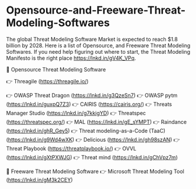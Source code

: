 # Opensource-and-Freeware-Threat-Modeling-Softwares
The global Threat Modeling Software Market is expected to reach $1.8 billion by 2028.  Here is a list of Opensource, and Freeware Threat Modeling Softwares. If you need help figuring out where to start, the Threat Modeling Manifesto is the right place https://lnkd.in/gV4K_VPq.

📄 Opensource Threat Modeling Software

👉 Threagile (https://threagile.io/)

👉 OWASP Threat Dragon (https://lnkd.in/g3QzeSn7)
👉 OWASP pytm (https://lnkd.in/guxpQ7Z3)
👉 CAIRIS (https://cairis.org/)
👉 Threats Manager Studio (https://lnkd.in/g7kkigYD)
👉 Threatspec (https://threatspec.org/)
👉 MAL (https://lnkd.in/gE_sYMPT)
👉 Raindance (https://lnkd.in/ghR_Gey5)
👉 Threat modeling-as-a-Code (TaaC) (https://lnkd.in/g9Wd4wXK)
👉 Delicious (https://lnkd.in/gh98szAN)
👉 Threat Playbook (https://threatplaybook.io/)
👉 OVVL (https://lnkd.in/gXtPXWJG)
👉 Threat mind (https://lnkd.in/gChVpz7m)

📄 Freeware Threat Modeling Software
👉 Microsoft Threat Modeling Tool (https://lnkd.in/gM3k2CEY)

